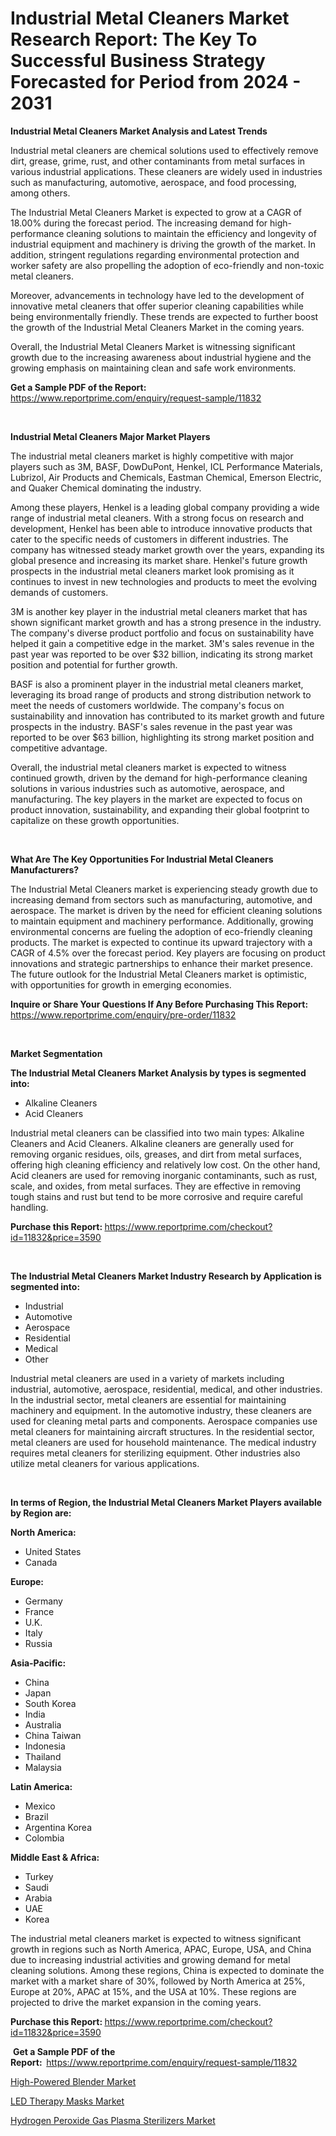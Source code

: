 <p><h1>Industrial Metal Cleaners Market Research Report: The Key To Successful Business Strategy Forecasted for Period from 2024 - 2031</h1></p><p><strong>Industrial Metal Cleaners Market Analysis and Latest Trends</strong></p>
<p><p>Industrial metal cleaners are chemical solutions used to effectively remove dirt, grease, grime, rust, and other contaminants from metal surfaces in various industrial applications. These cleaners are widely used in industries such as manufacturing, automotive, aerospace, and food processing, among others.</p><p>The Industrial Metal Cleaners Market is expected to grow at a CAGR of 18.00% during the forecast period. The increasing demand for high-performance cleaning solutions to maintain the efficiency and longevity of industrial equipment and machinery is driving the growth of the market. In addition, stringent regulations regarding environmental protection and worker safety are also propelling the adoption of eco-friendly and non-toxic metal cleaners.</p><p>Moreover, advancements in technology have led to the development of innovative metal cleaners that offer superior cleaning capabilities while being environmentally friendly. These trends are expected to further boost the growth of the Industrial Metal Cleaners Market in the coming years.</p><p>Overall, the Industrial Metal Cleaners Market is witnessing significant growth due to the increasing awareness about industrial hygiene and the growing emphasis on maintaining clean and safe work environments.</p></p>
<p><strong>Get a Sample PDF of the Report:&nbsp;</strong> <a href="https://www.reportprime.com/enquiry/request-sample/11832">https://www.reportprime.com/enquiry/request-sample/11832</a></p>
<p>&nbsp;</p>
<p><strong>Industrial Metal Cleaners Major Market Players</strong></p>
<p><p>The industrial metal cleaners market is highly competitive with major players such as 3M, BASF, DowDuPont, Henkel, ICL Performance Materials, Lubrizol, Air Products and Chemicals, Eastman Chemical, Emerson Electric, and Quaker Chemical dominating the industry.</p><p>Among these players, Henkel is a leading global company providing a wide range of industrial metal cleaners. With a strong focus on research and development, Henkel has been able to introduce innovative products that cater to the specific needs of customers in different industries. The company has witnessed steady market growth over the years, expanding its global presence and increasing its market share. Henkel's future growth prospects in the industrial metal cleaners market look promising as it continues to invest in new technologies and products to meet the evolving demands of customers.</p><p>3M is another key player in the industrial metal cleaners market that has shown significant market growth and has a strong presence in the industry. The company's diverse product portfolio and focus on sustainability have helped it gain a competitive edge in the market. 3M's sales revenue in the past year was reported to be over $32 billion, indicating its strong market position and potential for further growth.</p><p>BASF is also a prominent player in the industrial metal cleaners market, leveraging its broad range of products and strong distribution network to meet the needs of customers worldwide. The company's focus on sustainability and innovation has contributed to its market growth and future prospects in the industry. BASF's sales revenue in the past year was reported to be over $63 billion, highlighting its strong market position and competitive advantage.</p><p>Overall, the industrial metal cleaners market is expected to witness continued growth, driven by the demand for high-performance cleaning solutions in various industries such as automotive, aerospace, and manufacturing. The key players in the market are expected to focus on product innovation, sustainability, and expanding their global footprint to capitalize on these growth opportunities.</p></p>
<p>&nbsp;</p>
<p><strong>What Are The Key Opportunities For Industrial Metal Cleaners Manufacturers?</strong></p>
<p><p>The Industrial Metal Cleaners market is experiencing steady growth due to increasing demand from sectors such as manufacturing, automotive, and aerospace. The market is driven by the need for efficient cleaning solutions to maintain equipment and machinery performance. Additionally, growing environmental concerns are fueling the adoption of eco-friendly cleaning products. The market is expected to continue its upward trajectory with a CAGR of 4.5% over the forecast period. Key players are focusing on product innovations and strategic partnerships to enhance their market presence. The future outlook for the Industrial Metal Cleaners market is optimistic, with opportunities for growth in emerging economies.</p></p>
<p><strong>Inquire or Share Your Questions If Any Before Purchasing This Report:</strong> <a href="https://www.reportprime.com/enquiry/pre-order/11832">https://www.reportprime.com/enquiry/pre-order/11832</a></p>
<p>&nbsp;</p>
<p><strong>Market Segmentation</strong></p>
<p><strong>The Industrial Metal Cleaners Market Analysis by types is segmented into:</strong></p>
<p><ul><li>Alkaline Cleaners</li><li>Acid Cleaners</li></ul></p>
<p><p>Industrial metal cleaners can be classified into two main types: Alkaline Cleaners and Acid Cleaners. Alkaline cleaners are generally used for removing organic residues, oils, greases, and dirt from metal surfaces, offering high cleaning efficiency and relatively low cost. On the other hand, Acid cleaners are used for removing inorganic contaminants, such as rust, scale, and oxides, from metal surfaces. They are effective in removing tough stains and rust but tend to be more corrosive and require careful handling.</p></p>
<p><strong>Purchase this Report:&nbsp;</strong><a href="https://www.reportprime.com/checkout?id=11832&price=3590">https://www.reportprime.com/checkout?id=11832&price=3590</a></p>
<p>&nbsp;</p>
<p><strong>The Industrial Metal Cleaners Market Industry Research by Application is segmented into:</strong></p>
<p><ul><li>Industrial</li><li>Automotive</li><li>Aerospace</li><li>Residential</li><li>Medical</li><li>Other</li></ul></p>
<p><p>Industrial metal cleaners are used in a variety of markets including industrial, automotive, aerospace, residential, medical, and other industries. In the industrial sector, metal cleaners are essential for maintaining machinery and equipment. In the automotive industry, these cleaners are used for cleaning metal parts and components. Aerospace companies use metal cleaners for maintaining aircraft structures. In the residential sector, metal cleaners are used for household maintenance. The medical industry requires metal cleaners for sterilizing equipment. Other industries also utilize metal cleaners for various applications.</p></p>
<p>&nbsp;</p>
<p><strong>In terms of Region, the Industrial Metal Cleaners Market Players available by Region are:</strong></p>
<p>
    <p> <strong> North America: </strong>
        <ul>
            <li>United States</li>
            <li>Canada</li>
        </ul>
        </p> 
    <p> <strong> Europe: </strong>
        <ul>
            <li>Germany</li>
            <li>France</li>
            <li>U.K.</li>
            <li>Italy</li>
            <li>Russia</li>
        </ul>
        </p> 
    <p> <strong> Asia-Pacific: </strong>
        <ul>
            <li>China</li>
            <li>Japan</li>
            <li>South Korea</li>
            <li>India</li>
            <li>Australia</li>
            <li>China Taiwan</li>
            <li>Indonesia</li>
            <li>Thailand</li>
            <li>Malaysia</li>
        </ul>
        </p> 
    <p> <strong> Latin America: </strong>
        <ul>
            <li>Mexico</li>
            <li>Brazil</li>
            <li>Argentina Korea</li>
            <li>Colombia</li>
        </ul>
        </p> 
    <p> <strong> Middle East & Africa: </strong>
        <ul>
            <li>Turkey</li>
            <li>Saudi</li>
            <li>Arabia</li>
            <li>UAE</li>
            <li>Korea</li>
        </ul>
    </p>
    </p>
<p><p>The industrial metal cleaners market is expected to witness significant growth in regions such as North America, APAC, Europe, USA, and China due to increasing industrial activities and growing demand for metal cleaning solutions. Among these regions, China is expected to dominate the market with a market share of 30%, followed by North America at 25%, Europe at 20%, APAC at 15%, and the USA at 10%. These regions are projected to drive the market expansion in the coming years.</p></p>
<p><strong>Purchase this Report: </strong><a href="https://www.reportprime.com/checkout?id=11832&price=3590">https://www.reportprime.com/checkout?id=11832&price=3590</a></p>
<p>&nbsp;<strong>Get a Sample PDF of the Report:&nbsp;&nbsp;</strong><a href="https://www.reportprime.com/enquiry/request-sample/11832">https://www.reportprime.com/enquiry/request-sample/11832</a></p>
<p><strong></strong></p>
<p><p><a href="https://view.publitas.com/reportprime-1/insights-into-high-powered-blender-market-size-analysing-market-share-trends-and-growth-from-2023-to-2030/">High-Powered Blender Market</a></p><p><a href="https://view.publitas.com/reportprime-1/led-therapy-masks-market-offers-provide-insightful-data-for-the-time-period-from-2023-to-2030-and-also-provide-analysis-based-on-application-type-and-region/">LED Therapy Masks Market</a></p><p><a href="https://view.publitas.com/reportprime-1/hydrogen-peroxide-gas-plasma-sterilizers-market-research-report-reveals-the-latest-trends-and-opportunities-of-this-market-for-period-from-2023-2030/">Hydrogen Peroxide Gas Plasma Sterilizers Market</a></p></p>